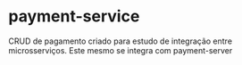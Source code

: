 # payment-service
CRUD de pagamento criado para estudo de integração entre microsserviços. Este mesmo se integra com payment-server
